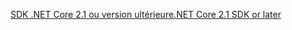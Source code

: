 [<span data-ttu-id="d5b72-101">SDK .NET Core 2.1 ou version ultérieure</span><span class="sxs-lookup"><span data-stu-id="d5b72-101">.NET Core 2.1 SDK or later</span></span>](https://www.microsoft.com/net/download/all)